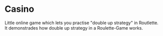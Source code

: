 # Casino
Little online game which lets you practise "double up strategy" in Routlette. 
It demonstrades how double up strategy in a Roulette-Game works.